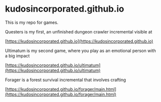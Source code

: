 # kudosincorporated.github.io

This is my repo for games.

Questers is my first, an unfinished dungeon crawler incremental visible at

[https://kudosincorporated.github.io](https://kudosincorporated.github.io)

Ultimatum is my second game, where you play as an emotional person with a big impact

[https://kudosincorporated.github.io/ultimatum](https://kudosincorporated.github.io/ultimatum)

Forager is a forest survival incremental that involves crafting

[https://kudosincorporated.github.io/forager/main.html](https://kudosincorporated.github.io/forager/main.html)
